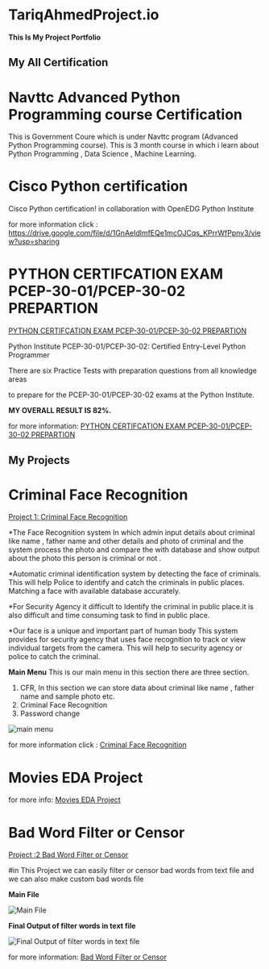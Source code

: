 # TariqAhmedProject.io
**This Is My Project Portfolio**

## My All Certification
# Navttc Advanced Python Programming course Certification
 This is Government Coure which is under Navttc  program  (Advanced Python Programming course).
 This is 3 month course in which i learn about Python Programming , Data Science , Machine Learning.

 # Cisco Python certification
Cisco Python certification! in collaboration with OpenEDG Python Institute 

for more information click : https://drive.google.com/file/d/1GnAeIdlmfEQe1mcOJCqs_KPrrWfPpnv3/view?usp=sharing

# PYTHON CERTIFCATION EXAM PCEP-30-01/PCEP-30-02 PREPARTION

[PYTHON CERTIFCATION EXAM PCEP-30-01/PCEP-30-02 PREPARTION](https://www.udemy.com/course/pcep-certification-python-exam-practice-tests/)


Python Institute PCEP-30-01/PCEP-30-02: Certified Entry-Level Python Programmer

There are six Practice Tests with preparation questions from all knowledge areas

to prepare for the PCEP-30-01/PCEP-30-02 exams at the Python Institute.

**MY OVERALL RESULT IS 82%.**

for more information:
[PYTHON CERTIFCATION EXAM PCEP-30-01/PCEP-30-02 PREPARTION](https://github.com/tariqahmedproject/python-udemy-test)

## My Projects 
# Criminal Face Recognition


[Project 1: Criminal Face Recognition](https://github.com/tariqahmedproject/Criminal-Face-Recognition)

*The Face Recognition system In which admin input details about criminal like name , father name and other details and photo of criminal and the system process the photo and compare the with database and show output about the photo this person is criminal or not .

*Automatic criminal identification system  by  detecting  the  face  of  criminals. This will help Police to identify and catch the criminals in public places. Matching a face with available database accurately.

*For Security Agency it difficult to Identify the criminal in public place.it is also difficult and time consuming task to find in public place. 

*Our face is a unique and important part of human body This system provides for security agency that uses face recognition to track or view individual targets from the camera. This will help to security agency or police to catch the criminal.

**Main Menu**
This is our main menu in this section there are three section.

1) CFR, In this section we can store data about criminal like name , father name and sample photo etc.
2) Criminal Face Recognition
3) Password change

![main menu](https://user-images.githubusercontent.com/104884506/195243230-1bb89513-28a5-4075-bac7-bfbd8551c4cd.JPG)

for more information click : [Criminal Face Recognition](https://github.com/tariqahmedproject/Criminal-Face-Recognition)


# Movies EDA Project
for more info: [Movies EDA Project](https://github.com/tariqahmedproject/MoviesEDA/blob/main/README.md)

# Bad Word Filter or Censor


[Project :2 Bad Word Filter or Censor](https://github.com/tariqahmedproject/Filter_Bad_words)

#in This Project we can easily filter or censor bad words from text file and we can also make custom bad words file 

**Main File**

![Main File](https://user-images.githubusercontent.com/104884506/195244082-309c9b09-69b6-4873-b72e-7ce4407eeff8.JPG)





**Final Output of filter words in text file**



![Final Output of filter words in text file](https://user-images.githubusercontent.com/104884506/195245425-3d5bd402-17ad-4d9c-865b-7a406fa08f8a.JPG)

for more information: [Bad Word Filter or Censor](https://github.com/tariqahmedproject/Filter_Bad_words)





 

